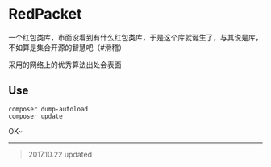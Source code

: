 # RedPacket

一个红包类库，市面没看到有什么红包类库，于是这个库就诞生了，与其说是库，不如算是集合开源的智慧吧（#滑稽）

采用的网络上的优秀算法出处会表面

## Use
```
composer dump-autoload
composer update
```
OK~
- - - -

> 2017.10.22 updated